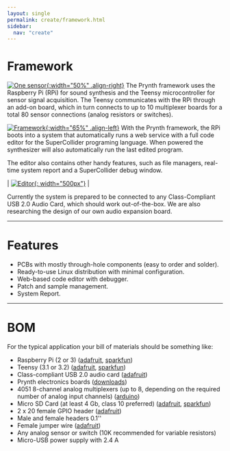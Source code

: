 ```yaml
---
layout: single
permalink: create/framework.html
sidebar:
  nav: "create"
---
```


<style>
table, tr, td, th {border: 0px;font-size: 1em;}
</style>


# Framework

[![One sensor](../images/prynth_system_one_sensor.jpg){:width="50%" .align-right}](../images/prynth_system_one_sensor.jpg) The Prynth framework uses the Raspberry Pi (RPi) for sound synthesis and the Teensy microcontroller for sensor signal acquisition. The Teensy communicates with the RPi through an add-on board, which in turn connects to up to 10 multiplexer boards for a total 80 sensor connections (analog resistors or switches).

[![Framework](../images/framework_diagram.png){:width="65%" .align-left}](../images/framework_diagram.png) With the Prynth framework, the RPi boots into a system that automatically runs a web service with a full code editor for the SuperCollider programing language. When powered the synthesizer will also automatically run the last edited program.

The editor also contains other handy features, such as file managers, real-time system report and a SuperCollider debug window.


|  [![Editor](../images/editor.png){: width="500px"}](../images/editor.png) |


Currently the system is prepared to be connected to any Class-Compliant USB 2.0 Audio Card, which should work out-of-the-box. We are also researching the design of our own audio expansion board.

---

# Features

- PCBs with mostly through-hole components (easy to order and solder).
- Ready-to-use Linux distribution with minimal configuration.
- Web-based code editor with debugger.
- Patch and sample management.
- System Report.

---

# BOM

For the typical application your bill of materials should be something like:

- Raspberry Pi (2 or 3) ([adafruit](https://www.adafruit.com/products/3055), [sparkfun](https://www.sparkfun.com/products/13825))
- Teensy (3.1 or 3.2) ([adafruit](https://www.adafruit.com/products/2756), [sparkfun](https://www.sparkfun.com/products/13736))
- Class-compliant USB 2.0 audio card ([adafruit](https://www.adafruit.com/products/1475))
- Prynth electronics boards ([downloads](/create/downloads.html))
- 4051 8-channel analog multiplexers (up to 8, depending on the required number of analog input channels) ([arduino](http://playground.arduino.cc/Learning/4051))
- Micro SD Card (at least 4 Gb, class 10 preferred) ([adafruit](https://www.adafruit.com/products/1294), [sparkfun](https://www.sparkfun.com/products/13833))
- 2 x 20 female GPIO header ([adafruit](https://www.adafruit.com/products/2222))
- Male and female headers 0.1''
- Female jumper wire ([adafruit](https://www.adafruit.com/products/266))
- Any analog sensor or switch (10K recommended for variable resistors)
- Micro-USB power supply with 2.4 A
